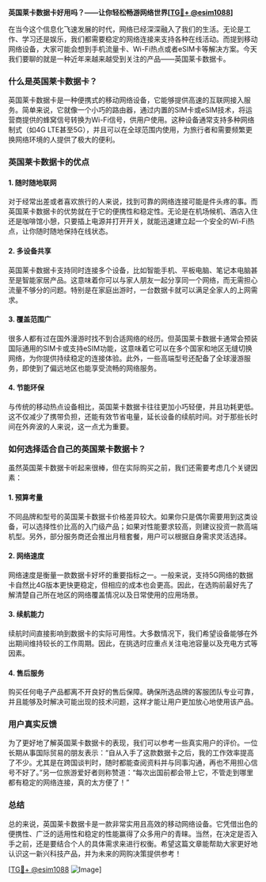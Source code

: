 **英国莱卡数据卡好用吗？——让你轻松畅游网络世界[[TG💪+ @esim1088](https://t.me/s/esim1088)]**

在当今这个信息化飞速发展的时代，网络已经深深融入了我们的生活。无论是工作、学习还是娱乐，我们都需要稳定的网络连接来支持各种在线活动。而提到移动网络设备，大家可能会想到手机流量卡、Wi-Fi热点或者eSIM卡等解决方案。今天我们要聊的就是一种近年来越来越受到关注的产品——英国莱卡数据卡。

### 什么是英国莱卡数据卡？

英国莱卡数据卡是一种便携式的移动网络设备，它能够提供高速的互联网接入服务。简单来说，它就像一个小巧的路由器，通过内置的SIM卡或eSIM技术，将运营商提供的蜂窝信号转换为Wi-Fi信号，供用户使用。这种设备通常支持多种网络制式（如4G LTE甚至5G），并且可以在全球范围内使用，为旅行者和需要频繁更换网络环境的人提供了极大的便利。

### 英国莱卡数据卡的优点

#### 1. **随时随地联网**
   对于经常出差或者喜欢旅行的人来说，找到可靠的网络连接可能是件头疼的事。而英国莱卡数据卡的优势就在于它的便携性和稳定性。无论是在机场候机、酒店入住还是咖啡馆小憩，只要插上电源并打开开关，就能迅速建立起一个安全的Wi-Fi热点，让你随时随地保持在线状态。

#### 2. **多设备共享**
   英国莱卡数据卡支持同时连接多个设备，比如智能手机、平板电脑、笔记本电脑甚至是智能家居产品。这意味着你可以与家人朋友一起分享同一个网络，而无需担心流量不够分的问题。特别是在家庭出游时，一台数据卡就可以满足全家人的上网需求。

#### 3. **覆盖范围广**
   很多人都有过在国外漫游时找不到合适网络的经历。但英国莱卡数据卡通常会预装国际通用的SIM卡或支持eSIM功能，这意味着它可以在多个国家和地区无缝切换网络，为你提供持续稳定的连接体验。此外，一些高端型号还配备了全球漫游服务，即使到了偏远地区也能享受流畅的网络服务。

#### 4. **节能环保**
   与传统的移动热点设备相比，英国莱卡数据卡往往更加小巧轻便，并且功耗更低。这不仅减少了携带负担，还能有效节省电量，延长设备的续航时间。对于那些长时间在外奔波的人来说，这一点尤为重要。

### 如何选择适合自己的英国莱卡数据卡？

虽然英国莱卡数据卡听起来很棒，但在实际购买之前，我们还需要考虑几个关键因素：

#### 1. **预算考量**
   不同品牌和型号的英国莱卡数据卡价格差异较大。如果你只是偶尔需要用到这类设备，可以选择性价比高的入门级产品；如果对性能要求较高，则建议投资一款高端机型。另外，部分服务商还会推出月租套餐，用户可以根据自身需求灵活选择。

#### 2. **网络速度**
   网络速度是衡量一款数据卡好坏的重要指标之一。一般来说，支持5G网络的数据卡自然比4G版本更快更稳定，但相应的成本也会更高。因此，在选购前最好先了解清楚自己所在地区的网络覆盖情况以及日常使用的应用场景。

#### 3. **续航能力**
   续航时间直接影响到数据卡的实际可用性。大多数情况下，我们希望设备能够在外出期间维持较长的工作周期。因此，在挑选时应重点关注电池容量以及充电方式等因素。

#### 4. **售后服务**
   购买任何电子产品都离不开良好的售后保障。确保所选品牌的客服团队专业可靠，并且能够及时解决可能出现的技术问题，这样才能让用户更加放心地使用该产品。

### 用户真实反馈

为了更好地了解英国莱卡数据卡的表现，我们可以参考一些真实用户的评价。一位长期从事国际贸易的朋友表示：“自从入手了这款数据卡之后，我的工作效率提高了不少。尤其是在跨国谈判时，随时都能查阅资料并与同事沟通，再也不用担心信号不好了。”另一位旅游爱好者则称赞道：“每次出国前都会带上它，不管走到哪里都有稳定的网络连接，真的太方便了！”

### 总结

总的来说，英国莱卡数据卡是一款非常实用且高效的移动网络设备。它凭借出色的便携性、广泛的适用性和稳定的性能赢得了众多用户的青睐。当然，在决定是否入手之前，还是要结合个人的具体需求来进行权衡。希望这篇文章能帮助大家更好地认识这一新兴科技产品，并为未来的网购决策提供参考！

[[TG💪+ @esim1088](https://t.me/s/esim1088) ![Image](https://i.postimg.cc/4NQfJmqS/Snipaste-2025-05-13-00-14-12.png)]